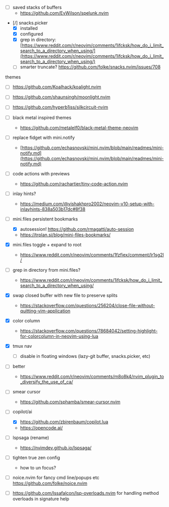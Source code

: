 - [ ] saved stacks of buffers
  * https://github.com/EvWilson/spelunk.nvim

- [/] snacks.picker
  - [x] installed
  - [x] configured
  - [x] grep in directory: [https://www.reddit.com/r/neovim/comments/1ifcksk/how_do_i_limit_search_to_a_directory_when_using/](https://www.reddit.com/r/neovim/comments/1ifcksk/how_do_i_limit_search_to_a_directory_when_using/)
  - [ ] smarter truncate? https://github.com/folke/snacks.nvim/issues/708

themes
- [ ] https://github.com/Koalhack/koalight.nvim
- [ ] https://github.com/shaunsingh/moonlight.nvim
- [ ] https://github.com/hyperb1iss/silkcircuit-nvim
- [ ] black metal inspired themes
  * https://github.com/metalelf0/black-metal-theme-neovim

- [ ] replace fidget with mini.notify
  * [https://github.com/echasnovski/mini.nvim/blob/main/readmes/mini-notify.md](https://github.com/echasnovski/mini.nvim/blob/main/readmes/mini-notify.md)

- [ ] code actions with previews
  * https://github.com/rachartier/tiny-code-action.nvim

- [ ] inlay hints?
  * https://medium.com/@vishakhpro2002/neovim-v10-setup-with-inlayhints-838a503b17dc#8f38

- [ ] mini.files persistent bookmarks
  - [x] autosession! https://github.com/rmagatti/auto-session
  * https://trplan.si/blog/mini-files-bookmarks/
- [x] mini.files toggle + expand to root
  * https://www.reddit.com/r/neovim/comments/1fzfiex/comment/lr1sg2l/
- [ ] grep in directory from mini.files?
  * https://www.reddit.com/r/neovim/comments/1ifcksk/how_do_i_limit_search_to_a_directory_when_using/

- [x] swap closed buffer with new file to preserve splits
  * https://stackoverflow.com/questions/256204/close-file-without-quitting-vim-application

- [x] color column
  * https://stackoverflow.com/questions/78684042/setting-highlight-for-colorcolumn-in-neovim-using-lua

- [x] tmux nav
  - [ ] disable in floating windows (lazy-git buffer, snacks.picker, etc)


- [ ] better <c-a>
  * https://www.reddit.com/r/neovim/comments/m8o8k4/nvim_plugin_to_diversify_the_use_of_ca/

- [ ] smear cursor
  * https://github.com/sphamba/smear-cursor.nvim

- [ ] copilot/ai
  - [x] https://github.com/zbirenbaum/copilot.lua
  * https://opencode.ai/

- [ ] lspsaga (rename)
  * https://nvimdev.github.io/lspsaga/

- [ ] tighten true zen config
  * how to un focus?

- [ ] noice.nvim for fancy cmd line/popups etc https://github.com/folke/noice.nvim

- [ ] https://github.com/Issafalcon/lsp-overloads.nvim for handling method overloads in signature help
